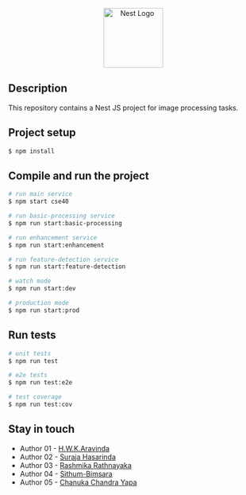 <p align="center">
  <a href="http://nestjs.com/" target="blank"><img src="https://nestjs.com/img/logo-small.svg" width="120" alt="Nest Logo" /></a>
</p>

[circleci-image]: https://firebasestorage.googleapis.com/v0/b/profile-image-1c78a.appspot.com/o/codejam%2FCodeJameLogo.webp?alt=media&token=507a7f7b-e735-4952-ad04-d0a8f48a8f55
[circleci-url]: https://cse40.cse.uom.lk/codejam


## Description

This repository contains a Nest JS project for image processing tasks. 

## Project setup

```bash
$ npm install
```

## Compile and run the project

```bash
# run main service
$ npm start cse40

# run basic-processing service
$ npm run start:basic-processing

# run enhancement service
$ npm run start:enhancement

# run feature-detection service
$ npm run start:feature-detection

# watch mode
$ npm run start:dev

# production mode
$ npm run start:prod
```

## Run tests

```bash
# unit tests
$ npm run test

# e2e tests
$ npm run test:e2e

# test coverage
$ npm run test:cov
```

## Stay in touch

- Author 01 - [H.W.K.Aravinda](https://github.com/Aravinda-HWK)
- Author 02 - [Suraja Hasarinda](https://github.com/SurajaHasarinda)
- Author 03 - [Rashmika Rathnayaka](https://github.com/rashG1)
- Author 04 - [Sithum-Bimsara](https://github.com/Sithum-Bimsara)
- Author 05 - [Chanuka Chandra Yapa](https://github.com/Chanuka-Chandrayapa)
